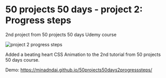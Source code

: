 # 50 projects 50 days - project 2: Progress steps
2nd project from 50 projects 50 days Udemy course

![project 2 progress steps](https://user-images.githubusercontent.com/65378477/105619247-ad1bcf00-5e44-11eb-80c7-745bc95d0b3c.jpg)

Added a beating heart CSS Animation to the 2nd tutorial from 50 projects 50 days course.

Demo:
https://minadndai.github.io/50projects50days2progresssteps/
